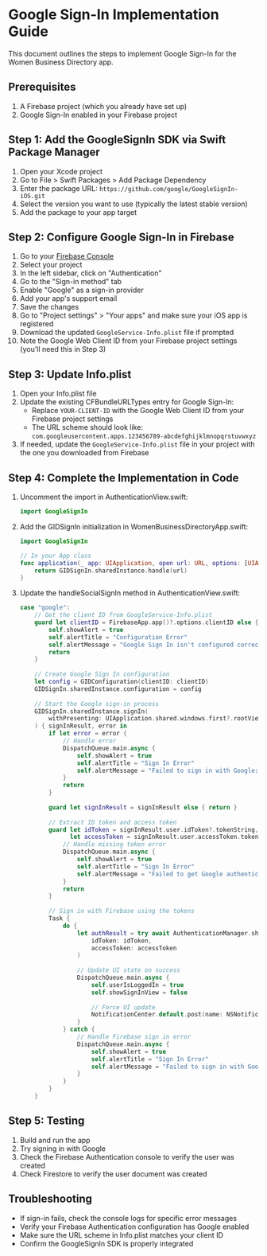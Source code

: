 # Google Sign-In Implementation Guide

This document outlines the steps to implement Google Sign-In for the Women Business Directory app.

## Prerequisites

1. A Firebase project (which you already have set up)
2. Google Sign-In enabled in your Firebase project

## Step 1: Add the GoogleSignIn SDK via Swift Package Manager

1. Open your Xcode project
2. Go to File > Swift Packages > Add Package Dependency
3. Enter the package URL: `https://github.com/google/GoogleSignIn-iOS.git`
4. Select the version you want to use (typically the latest stable version)
5. Add the package to your app target

## Step 2: Configure Google Sign-In in Firebase

1. Go to your [Firebase Console](https://console.firebase.google.com)
2. Select your project
3. In the left sidebar, click on "Authentication"
4. Go to the "Sign-in method" tab
5. Enable "Google" as a sign-in provider
6. Add your app's support email
7. Save the changes
8. Go to "Project settings" > "Your apps" and make sure your iOS app is registered
9. Download the updated `GoogleService-Info.plist` file if prompted
10. Note the Google Web Client ID from your Firebase project settings (you'll need this in Step 3)

## Step 3: Update Info.plist

1. Open your Info.plist file
2. Update the existing CFBundleURLTypes entry for Google Sign-In:
   - Replace `YOUR-CLIENT-ID` with the Google Web Client ID from your Firebase project settings
   - The URL scheme should look like: `com.googleusercontent.apps.123456789-abcdefghijklmnopqrstuvwxyz`
3. If needed, update the `GoogleService-Info.plist` file in your project with the one you downloaded from Firebase

## Step 4: Complete the Implementation in Code

1. Uncomment the import in AuthenticationView.swift:
   ```swift
   import GoogleSignIn
   ```

2. Add the GIDSignIn initialization in WomenBusinessDirectoryApp.swift:
   ```swift
   import GoogleSignIn
   
   // In your App class
   func application(_ app: UIApplication, open url: URL, options: [UIApplication.OpenURLOptionsKey: Any] = [:]) -> Bool {
       return GIDSignIn.sharedInstance.handle(url)
   }
   ```

3. Update the handleSocialSignIn method in AuthenticationView.swift:
   ```swift
   case "google":
       // Get the client ID from GoogleService-Info.plist
       guard let clientID = FirebaseApp.app()?.options.clientID else {
           self.showAlert = true
           self.alertTitle = "Configuration Error"
           self.alertMessage = "Google Sign In isn't configured correctly. Check your GoogleService-Info.plist file."
           return
       }
       
       // Create Google Sign In configuration
       let config = GIDConfiguration(clientID: clientID)
       GIDSignIn.sharedInstance.configuration = config
       
       // Start the Google sign-in process
       GIDSignIn.sharedInstance.signIn(
           withPresenting: UIApplication.shared.windows.first?.rootViewController ?? UIViewController()
       ) { signInResult, error in
           if let error = error {
               // Handle error
               DispatchQueue.main.async {
                   self.showAlert = true
                   self.alertTitle = "Sign In Error"
                   self.alertMessage = "Failed to sign in with Google: \(error.localizedDescription)"
               }
               return
           }
           
           guard let signInResult = signInResult else { return }
           
           // Extract ID token and access token
           guard let idToken = signInResult.user.idToken?.tokenString,
                 let accessToken = signInResult.user.accessToken.tokenString else {
               // Handle missing token error
               DispatchQueue.main.async {
                   self.showAlert = true
                   self.alertTitle = "Sign In Error"
                   self.alertMessage = "Failed to get Google authentication tokens"
               }
               return
           }
           
           // Sign in with Firebase using the tokens
           Task {
               do {
                   let authResult = try await AuthenticationManager.shared.signInWithGoogle(
                       idToken: idToken,
                       accessToken: accessToken
                   )
                   
                   // Update UI state on success
                   DispatchQueue.main.async {
                       self.userIsLoggedIn = true
                       self.showSignInView = false
                       
                       // Force UI update
                       NotificationCenter.default.post(name: NSNotification.Name("UserDidSignIn"), object: nil)
                   }
               } catch {
                   // Handle Firebase sign in error
                   DispatchQueue.main.async {
                       self.showAlert = true
                       self.alertTitle = "Sign In Error"
                       self.alertMessage = "Failed to sign in with Google: \(error.localizedDescription)"
                   }
               }
           }
       }
   ```

## Step 5: Testing

1. Build and run the app
2. Try signing in with Google
3. Check the Firebase Authentication console to verify the user was created
4. Check Firestore to verify the user document was created

## Troubleshooting

- If sign-in fails, check the console logs for specific error messages
- Verify your Firebase Authentication configuration has Google enabled
- Make sure the URL scheme in Info.plist matches your client ID
- Confirm the GoogleSignIn SDK is properly integrated 